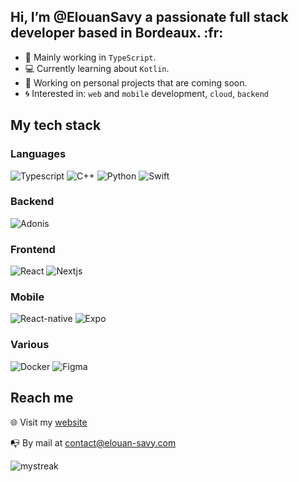 <h2>Hi, I’m @ElouanSavy a passionate full stack developer based in Bordeaux. :fr: </h2>

+ :rocket: Mainly working in `TypeScript`.
+ :computer: Currently learning about `Kotlin`.
+ :seedling: Working on personal projects that are coming soon.
+ :cyclone: Interested in: `web` and `mobile` development, `cloud`, `backend`

<h2>My tech stack</h2>

<h3>Languages</h3>

![Typescript](https://img.shields.io/badge/TypeScript-007ACC?style=for-the-badge&logo=typescript&logoColor=white)
![C++](https://img.shields.io/badge/C%2B%2B-00599C?style=for-the-badge&logo=c%2B%2B&logoColor=white)
![Python](https://img.shields.io/badge/Python-FFD43B?style=for-the-badge&logo=python&logoColor=blue)
![Swift](https://img.shields.io/badge/Swift-FA7343?style=for-the-badge&logo=swift&logoColor=white)

<h3>Backend</h3>

![Adonis](https://img.shields.io/badge/adonis%20js-220052?style=for-the-badge&logo=adonisjs&logoColor=white)

<h3>Frontend</h3>

![React](https://img.shields.io/badge/React-20232A?style=for-the-badge&logo=react&logoColor=61DAFB)
![Nextjs](https://img.shields.io/badge/next%20js-000000?style=for-the-badge&logo=nextdotjs&logoColor=white)

<h3>Mobile</h3>

![React-native](https://img.shields.io/badge/React_Native-20232A?style=for-the-badge&logo=react&logoColor=61DAFB)
![Expo](https://img.shields.io/badge/Expo-1B1F23?style=for-the-badge&logo=expo&logoColor=white)

<h3>Various</h3>

![Docker](https://img.shields.io/badge/Docker-2CA5E0?style=for-the-badge&logo=docker&logoColor=white)
![Figma](https://img.shields.io/badge/Figma-F24E1E?style=for-the-badge&logo=figma&logoColor=white)

<h2>Reach me</h2>

:globe_with_meridians: Visit my [website](https://www.elouan-savy.com)

:mailbox_with_no_mail: By mail at [contact@elouan-savy.com](mailto:contact@elouan-savy.com)


<img src="https://github-readme-streak-stats.herokuapp.com/?user=ElouanSavy&theme=tokyonight" alt="mystreak"/>
